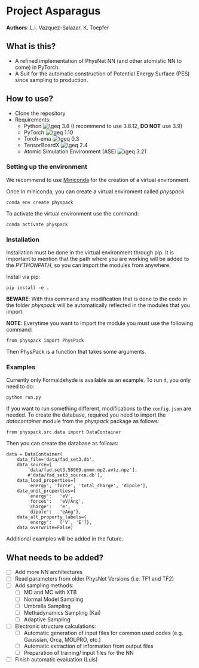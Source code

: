 # Project Asparagus

**Authors**: L.I. Vazquez-Salazar, K. Toepfer

## What is this?
 - A refined implementation of PhysNet NN (and other atomistic NN to come) in PyTorch. 
 - A Suit for the automatic construction of Potential Energy Surface (PES) since sampling to production.

## How to use? 

- Clone the repository
- Requirements:
  - Python <img src="https://latex.codecogs.com/svg.image?\geq&space;" title="\geq " /> 3.8 (I recommend to use 3.8.12, **DO NOT** use 3.9)
  - PyTorch <img src="https://latex.codecogs.com/svg.image?\geq&space;" title="\geq " /> 1.10
  - Torch-ema <img src="https://latex.codecogs.com/svg.image?\geq&space;" title="\geq " /> 0.3
  - TensorBoardX <img src="https://latex.codecogs.com/svg.image?\geq&space;" title="\geq " /> 2.4
  - Atomic Simulation Environment (ASE) <img src="https://latex.codecogs.com/svg.image?\geq&space;" title="\geq " /> 3.21
### Setting up the environment

We recommend to use [ Miniconda](https://docs.conda.io/projects/conda/en/latest/user-guide/install/download.html) for the creation of a virtual environment. 

Once in miniconda, you can create a virtual enviroment called *physpack* 

``` 
conda env create physpack
```
 
To activate the virtual environment use the command:

```
conda activate physpack
```
### Installation
Installation must be done in the virtual environment through pip. It is important to mention that the path where you are
working will be added to the *PYTHONPATH*, so you can import the modules from anywhere.

Install via pip:
``` 
pip install -e .
```

**BEWARE**: With this command any modification that is done to the code in the folder *physpack* will be automatically reflected 
in the modules that you import.

**NOTE**: Everytime you want to import the module you must use the following command:

```
from physpack import PhysPack
```
Then PhysPack is a function that takes some arguments.

### Examples

Currently only Formaldehyde is available as an example. To run it, you only need to do:
 ```
python run.py
```

If you want to run something different, modifications to the `config.json` are needed. To create the database, required
you need to import the *datacontainer* module from the *physpack* package as follows:

```
from physpack.src.data import DataContainer
```

Then you can create the database as follows:

```
data = DataContainer(
    data_file='data/fad_set3.db',
    data_source=[
        'data/fad.set3.58069.qmmm.mp2.avtz.npz'],
        #'data/fad_set3_source.db'],
    data_load_properties=[
        'energy', 'force', 'total_charge', 'dipole'],
    data_unit_properties={
        'energy':   'eV',
        'forces':   'eV/Ang',
        'charge':   'e',
        'dipole':   'eAng'},
    data_alt_property_labels={
        'energy':   ['V', 'E']},
    data_overwrite=False)
```

Additional examples will be added in the future.


## What needs to be added?

- [ ] Add more NN architectures
- [ ] Read parameters from older PhysNet Versions (i.e. TF1 and TF2)
- [ ] Add sampling methods:
    - [ ] MD and MC with XTB
    - [ ] Normal Model Sampling
    - [ ] Umbrella Sampling
    - [ ] Methadynamics Sampling (Kai)
    - [ ] Adaptive Sampling
- [ ] Electronic structure calculations:
   - [ ] Automatic generation of input files for common used codes (e.g. Gaussian, Orca, MOLPRO, etc.)
   - [ ] Automatic extraction of information from output files
   - [ ] Preparation of training/ input files for the NN
- [ ] Finish automatic evaluation (Luis)
